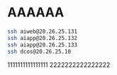 # AAAAAA
```bash
ssh aiweb@20.26.25.131
ssh aiapp@20.26.25.132
ssh aiapp@20.26.25.133
ssh dcos@20.26.25.10
```



1111111111111111
2222222222222222